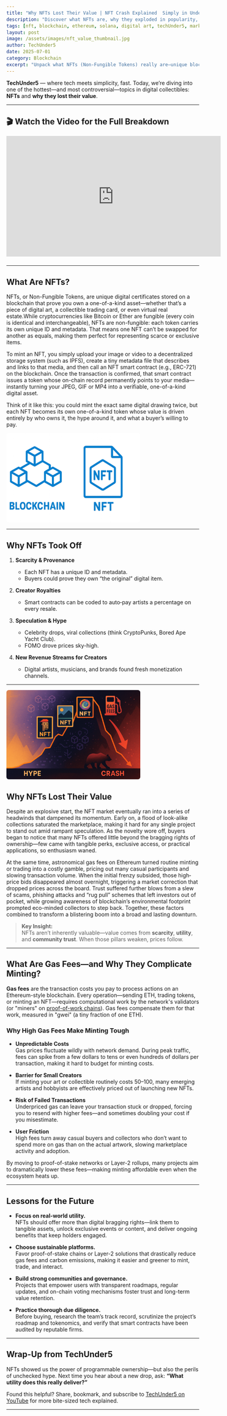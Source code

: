 ```yaml
---
title: "Why NFTs Lost Their Value | NFT Crash Explained  Simply in Under 5 Mins"
description: "Discover what NFTs are, why they exploded in popularity, and the key reasons they eventually lost value — all in under 5 minutes with TechUnder5."
tags: [nft, blockchain, ethereum, solana, digital art, techUnder5, market crash, collectibles]
layout: post
image: /assets/images/nft_value_thumbnail.jpg
author: TechUnder5
date: 2025-07-01
category: Blockchain
excerpt: "Unpack what NFTs (Non-Fungible Tokens) really are—unique blockchain-based digital assets—and why they crashed, from hype-driven speculation and market volatility to bubble dynamics, tracing the rise and fall of digital ownership in under 5 minutes."
---
```


**TechUnder5** — where tech meets simplicity, fast. Today, we’re diving into one of the hottest—and most controversial—topics in digital collectibles: **NFTs** and **why they lost their value**.

---

## 🎬 Watch the Video for the Full Breakdown

<div style="text-align: left; margin-bottom: 20px;">
  <iframe width="560" height="315"
          src="https://www.youtube.com/embed/P3cRGBXbxJU"
          title="Why NFTs Lost Their Value | TechUnder5"
          frameborder="0"
          allow="accelerometer; autoplay; clipboard-write; encrypted-media; gyroscope; picture-in-picture"
          allowfullscreen>
  </iframe>
</div>

---

## What Are NFTs?

NFTs, or Non-Fungible Tokens, are unique digital certificates stored on a blockchain that prove you own a one-of-a-kind asset—whether that’s a piece of digital art, a collectible trading card, or even virtual real estate.While cryptocurrencies like Bitcoin or Ether are fungible (every coin is identical and interchangeable), NFTs are non-fungible: each token carries its own unique ID and metadata. That means one NFT can’t be swapped for another as equals, making them perfect for representing scarce or exclusive items.
 
To mint an NFT, you simply upload your image or video to a decentralized storage system (such as IPFS), create a tiny metadata file that describes and links to that media, and then call an NFT smart contract (e.g., ERC-721) on the blockchain. Once the transaction is confirmed, that smart contract issues a token whose on-chain record permanently points to your media—instantly turning your JPEG, GIF or MP4 into a verifiable, one-of-a-kind digital asset.

Think of it like this: you could mint the exact same digital drawing twice, but each NFT becomes its own one-of-a-kind token whose value is driven entirely by who owns it, the hype around it, and what a buyer’s willing to pay.


<div style="text-align: left; margin-bottom: 10px;">
  <img src="/assets/images/NFT-1.png" 
       alt="What are NFTs" 
       style="max-width: 350px; height: auto; border-radius: 6px;">
</div>

---

## Why NFTs Took Off

1. **Scarcity & Provenance**  
   - Each NFT has a unique ID and metadata.  
   - Buyers could prove they own “the original” digital item.

2. **Creator Royalties**  
   - Smart contracts can be coded to auto‐pay artists a percentage on every resale.

3. **Speculation & Hype**  
   - Celebrity drops, viral collections (think CryptoPunks, Bored Ape Yacht Club).  
   - FOMO drove prices sky-high.

4. **New Revenue Streams for Creators**  
   - Digital artists, musicians, and brands found fresh monetization channels.

---
<div style="text-align: left; margin-bottom: 10px;">
  <img src="/assets/images/hype-crash-NFT.png" 
       alt="Why NFTs Lost Their Value" 
       style="max-width: 350px; height: auto; border-radius: 6px;">
</div>

## Why NFTs Lost Their Value

Despite an explosive start, the NFT market eventually ran into a series of headwinds that dampened its momentum. Early on, a flood of look-alike collections saturated the marketplace, making it hard for any single project to stand out amid rampant speculation. As the novelty wore off, buyers began to notice that many NFTs offered little beyond the bragging rights of ownership—few came with tangible perks, exclusive access, or practical applications, so enthusiasm waned.

At the same time, astronomical gas fees on Ethereum turned routine minting or trading into a costly gamble, pricing out many casual participants and slowing transaction volume. When the initial frenzy subsided, those high‐price bids disappeared almost overnight, triggering a market correction that dropped prices across the board. Trust suffered further blows from a slew of scams, phishing attacks and “rug pull” schemes that left investors out of pocket, while growing awareness of blockchain’s environmental footprint prompted eco-minded collectors to step back. Together, these factors combined to transform a blistering boom into a broad and lasting downturn.

> **Key Insight:**  
> NFTs aren’t inherently valuable―value comes from **scarcity**, **utility**, and **community trust**. When those pillars weaken, prices follow.

---
## What Are Gas Fees—and Why They Complicate Minting?

**Gas fees** are the transaction costs you pay to process actions on an Ethereum-style blockchain. Every operation—sending ETH, trading tokens, or minting an NFT—requires computational work by the network's validators (or "miners" on [proof-of-work chains](/blockchain/2025/08/15/Proof-of-Work-Explained.html)). Gas fees compensate them for that work, measured in "gwei" (a tiny fraction of one ETH).

### Why High Gas Fees Make Minting Tough

- **Unpredictable Costs**  
  Gas prices fluctuate wildly with network demand. During peak traffic, fees can spike from a few dollars to tens or even hundreds of dollars per transaction, making it hard to budget for minting costs.

- **Barrier for Small Creators**  
  If minting your art or collectible routinely costs $50–$100, many emerging artists and hobbyists are effectively priced out of launching new NFTs.

- **Risk of Failed Transactions**  
  Underpriced gas can leave your transaction stuck or dropped, forcing you to resend with higher fees—and sometimes doubling your cost if you misestimate.

- **User Friction**  
  High fees turn away casual buyers and collectors who don’t want to spend more on gas than on the actual artwork, slowing marketplace activity and adoption.

By moving to proof-of-stake networks or Layer-2 rollups, many projects aim to dramatically lower these fees—making minting affordable even when the ecosystem heats up.  

---
## Lessons for the Future

- **Focus on real-world utility.**  
  NFTs should offer more than digital bragging rights—link them to tangible assets, unlock exclusive events or content, and deliver ongoing benefits that keep holders engaged.

- **Choose sustainable platforms.**  
  Favor proof-of-stake chains or Layer-2 solutions that drastically reduce gas fees and carbon emissions, making it easier and greener to mint, trade, and interact.

- **Build strong communities and governance.**  
  Projects that empower users with transparent roadmaps, regular updates, and on-chain voting mechanisms foster trust and long-term value retention.

- **Practice thorough due diligence.**  
  Before buying, research the team’s track record, scrutinize the project’s roadmap and tokenomics, and verify that smart contracts have been audited by reputable firms.  

---

## Wrap-Up from TechUnder5

NFTs showed us the power of programmable ownership—but also the perils of unchecked hype. Next time you hear about a new drop, ask: **“What utility does this really deliver?”**  

Found this helpful? Share, bookmark, and subscribe to [TechUnder5 on YouTube](https://www.youtube.com/@techunder5) for more bite-sized tech explained.

---

<script type="application/ld+json">
{
  "@context": "https://schema.org",
  "@type": "VideoObject",
  "name": "Why NFTs Lost Their Value | TechUnder5",
  "description": "Learn what NFTs are, why they became popular, and the reasons behind their market crash—in under 5 minutes.",
  "thumbnailUrl": "https://img.youtube.com/vi/P3cRGBXbxJU/hqdefault.jpg",
  "uploadDate": "2025-07-01",
  "duration": "PT5M0S",
  "contentUrl": "https://www.youtube.com/watch?v=P3cRGBXbxJU",
  "embedUrl": "https://www.youtube.com/embed/P3cRGBXbxJU"
}
</script>
